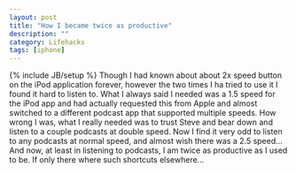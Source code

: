 ```yaml
---
layout: post
title: "How I became twice as productive"
description: ""
category: Lifehacks
tags: [iphone]
---
```

{% include JB/setup %}
Though I had known about about 2x speed button on the iPod application forever, however the two times I ha tried to use it I found it hard to listen to.
What I always said I needed was a 1.5 speed for the iPod app and had actually requested this from Apple and almost switched to a different
podcast app that supported multiple speeds. How wrong I was, what I really needed was to trust Steve and bear down and listen to a couple
podcasts at double speed. Now I find it very odd to listen to any podcasts at normal speed, and almost wish there was a 2.5 speed…
And now, at least in listening to podcasts, I am twice as productive as I used to be. If only there where such shortcuts elsewhere…
